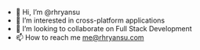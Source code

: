 - 👋 Hi, I’m @rhryansu
- 👀 I’m interested in cross-platform applications
- 💞️ I’m looking to collaborate on Full Stack Development
- 📫 How to reach me me@rhryansu.com

<!---
rhryansu/rhryansu is a ✨ special ✨ repository because its `README.md` (this file) appears on your GitHub profile.
You can click the Preview link to take a look at your changes.
--->
